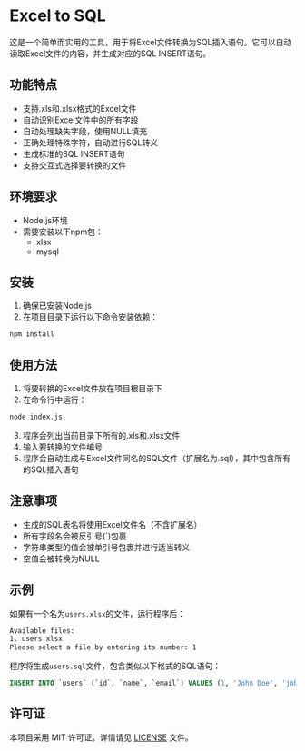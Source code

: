 # Excel to SQL

这是一个简单而实用的工具，用于将Excel文件转换为SQL插入语句。它可以自动读取Excel文件的内容，并生成对应的SQL INSERT语句。

## 功能特点

- 支持.xls和.xlsx格式的Excel文件
- 自动识别Excel文件中的所有字段
- 自动处理缺失字段，使用NULL填充
- 正确处理特殊字符，自动进行SQL转义
- 生成标准的SQL INSERT语句
- 支持交互式选择要转换的文件

## 环境要求

- Node.js环境
- 需要安装以下npm包：
  - xlsx
  - mysql

## 安装

1. 确保已安装Node.js
2. 在项目目录下运行以下命令安装依赖：

```bash
npm install
```

## 使用方法

1. 将要转换的Excel文件放在项目根目录下
2. 在命令行中运行：

```bash
node index.js
```

3. 程序会列出当前目录下所有的.xls和.xlsx文件
4. 输入要转换的文件编号
5. 程序会自动生成与Excel文件同名的SQL文件（扩展名为.sql），其中包含所有的SQL插入语句

## 注意事项

- 生成的SQL表名将使用Excel文件名（不含扩展名）
- 所有字段名会被反引号(`)包裹
- 字符串类型的值会被单引号包裹并进行适当转义
- 空值会被转换为NULL

## 示例

如果有一个名为`users.xlsx`的文件，运行程序后：

```bash
Available files:
1. users.xlsx
Please select a file by entering its number: 1
```

程序将生成`users.sql`文件，包含类似以下格式的SQL语句：

```sql
INSERT INTO `users` (`id`, `name`, `email`) VALUES (1, 'John Doe', 'john@example.com');
```

## 许可证

本项目采用 MIT 许可证。详情请见 [LICENSE](LICENSE) 文件。